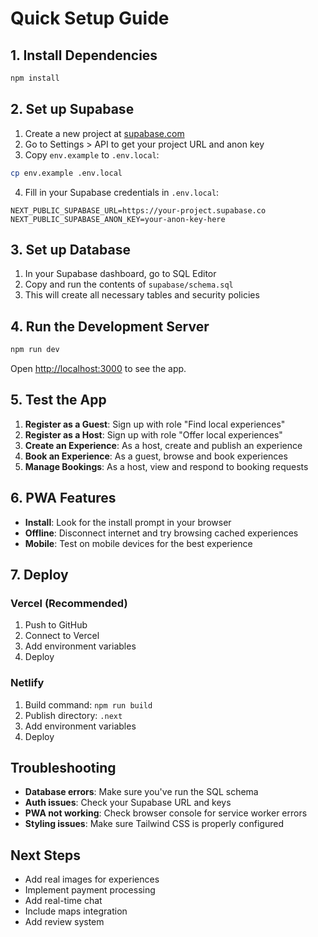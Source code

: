 # Quick Setup Guide

## 1. Install Dependencies

```bash
npm install
```

## 2. Set up Supabase

1. Create a new project at [supabase.com](https://supabase.com)
2. Go to Settings > API to get your project URL and anon key
3. Copy `env.example` to `.env.local`:

```bash
cp env.example .env.local
```

4. Fill in your Supabase credentials in `.env.local`:

```env
NEXT_PUBLIC_SUPABASE_URL=https://your-project.supabase.co
NEXT_PUBLIC_SUPABASE_ANON_KEY=your-anon-key-here
```

## 3. Set up Database

1. In your Supabase dashboard, go to SQL Editor
2. Copy and run the contents of `supabase/schema.sql`
3. This will create all necessary tables and security policies

## 4. Run the Development Server

```bash
npm run dev
```

Open [http://localhost:3000](http://localhost:3000) to see the app.

## 5. Test the App

1. **Register as a Guest**: Sign up with role "Find local experiences"
2. **Register as a Host**: Sign up with role "Offer local experiences"
3. **Create an Experience**: As a host, create and publish an experience
4. **Book an Experience**: As a guest, browse and book experiences
5. **Manage Bookings**: As a host, view and respond to booking requests

## 6. PWA Features

- **Install**: Look for the install prompt in your browser
- **Offline**: Disconnect internet and try browsing cached experiences
- **Mobile**: Test on mobile devices for the best experience

## 7. Deploy

### Vercel (Recommended)
1. Push to GitHub
2. Connect to Vercel
3. Add environment variables
4. Deploy

### Netlify
1. Build command: `npm run build`
2. Publish directory: `.next`
3. Add environment variables
4. Deploy

## Troubleshooting

- **Database errors**: Make sure you've run the SQL schema
- **Auth issues**: Check your Supabase URL and keys
- **PWA not working**: Check browser console for service worker errors
- **Styling issues**: Make sure Tailwind CSS is properly configured

## Next Steps

- Add real images for experiences
- Implement payment processing
- Add real-time chat
- Include maps integration
- Add review system

